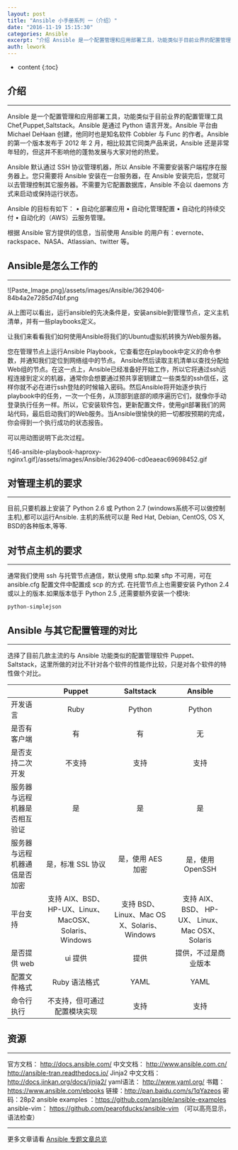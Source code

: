 ```yaml
---
layout: post
title: "Ansible 小手册系列 一（介绍）"
date: "2016-11-19 15:15:30"
categories: Ansible
excerpt: "介绍 Ansible 是一个配置管理和应用部署工具，功能类似于目前业界的配置管理工具 Chef,Puppet,Saltstack。Ansible..."
auth: lework
---
```

* content
{:toc}

## 介绍
----

Ansible 是一个配置管理和应用部署工具，功能类似于目前业界的配置管理工具 Chef,Puppet,Saltstack。Ansible 是通过 Python 语言开发。Ansible 平台由 Michael DeHaan 创建，他同时也是知名软件 Cobbler 与 Func 的作者。Ansible 的第一个版本发布于 2012 年 2 月，相比较其它同类产品来说，Ansible 还是非常年轻的，但这并不影响他的蓬勃发展与大家对他的热爱。

Ansible 默认通过 SSH 协议管理机器，所以 Ansible 不需要安装客户端程序在服务器上。您只需要将 Ansible 安装在一台服务器，在 Ansible 安装完后，您就可以去管理控制其它服务器。不需要为它配置数据库，Ansible 不会以 daemons 方式来启动或保持运行状态。

Ansible 的目标有如下：
• 自动化部署应用
• 自动化管理配置
• 自动化的持续交付
• 自动化的（AWS）云服务管理。

根据 Ansible 官方提供的信息，当前使用 Ansible 的用户有：evernote、rackspace、NASA、Atlassian、twitter 等。

##  Ansible是怎么工作的
---

![Paste_Image.png]/assets/images/Ansible/3629406-84b4a2e7285d74bf.png

从上图可以看出，运行ansible的先决条件是，安装ansible到管理节点，定义主机清单，并有一些playbooks定义。

让我们来看看我们如何使用Ansible将我们的Ubuntu虚拟机转换为Web服务器。

您在管理节点上运行Ansible Playbook，它查看您在playbook中定义的命令参数，并通知我们定位到网络组中的节点。 Ansible然后读取主机清单以查找分配给Web组的节点。在这一点上，Ansible已经准备好开始工作，所以它将通过ssh远程连接到定义的机器，通常你会想要通过预共享密钥建立一些类型的ssh信任，这样你就不必在进行ssh登陆的时候输入密码。然后Ansible将开始逐步执行playbook中的任务，一次一个任务，从顶部到底部的顺序遍历它们，就像你手动登录执行任务一样。所以，它安装软件包，更新配置文件，使用git部署我们的网站代码，最后启动我们的Web服务。当Ansible很愉快的把一切都按预期的完成，你会得到一个执行成功的状态报告。

可以用动图说明下此次过程。


![46-ansible-playbook-haproxy-nginx1.gif]/assets/images/Ansible/3629406-cd0eaeac69698452.gif

## 对管理主机的要求
---

目前,只要机器上安装了 Python 2.6 或 Python 2.7 (windows系统不可以做控制主机),都可以运行Ansible.
主机的系统可以是 Red Hat, Debian, CentOS, OS X, BSD的各种版本,等等.

## 对节点主机的要求
---

通常我们使用 ssh 与托管节点通信，默认使用 sftp.如果 sftp 不可用，可在 ansible.cfg 配置文件中配置成 scp 的方式. 在托管节点上也需要安装 Python 2.4 或以上的版本.如果版本低于 Python 2.5 ,还需要额外安装一个模块:

`python-simplejson`

## Ansible 与其它配置管理的对比
---

选择了目前几款主流的与 Ansible 功能类似的配置管理软件 Puppet、Saltstack，这里所做的对比不针对各个软件的性能作比较，只是对各个软件的特性做个对比。


|     	|Puppet|	Saltstack |	Ansible |
| ---------------- |:-------------:|:-------------:|:-------------:|
|开发语言	|Ruby|	Python|	Python|
|是否有客户端|	有|	有	|无|
|是否支持二次开发|	不支持|	支持	|支持|
|服务器与远程机器是否相互验证|	是|	是|	是|
|服务器与远程机器通信是否加密|	是，标准 SSL 协议	|是，使用 AES 加密|是，使用 OpenSSH|
|平台支持|	支持 AIX、BSD、HP-UX、Linux、 MacOSX、Solaris、 Windows	|支持 BSD、Linux、Mac OS X、Solaris、 Windows	|支持 AIX、BSD、 HP-UX、 Linux、Mac OSX、Solaris|
|是否提供 web| ui	提供|	提供|	提供，不过是商业版本|
|配置文件格式|	Ruby 语法格式	|YAML|	YAML|
|命令行执行|	不支持，但可通过配置模块实现	|支持|	支持|

## 资源
---

官方文档： http://docs.ansible.com/
中文文档： http://www.ansible.com.cn/    http://ansible-tran.readthedocs.io/
Jinja2 中文文档： http://docs.jinkan.org/docs/jinja2/
yaml语法： http://www.yaml.org/
书籍： https://www.ansible.com/ebooks   链接：http://pan.baidu.com/s/1qYazeos 密码：28p2
ansible  examples ：https://github.com/ansible/ansible-examples
ansible-vim： https://github.com/pearofducks/ansible-vim （可以高亮显示，语法检查）

---
更多文章请看 [Ansible 专题文章总览](http://www.jianshu.com/p/c56a88b103f8)
